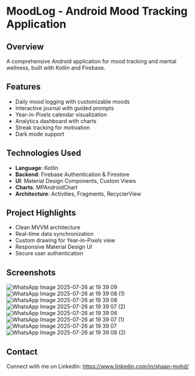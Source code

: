 # MoodLog - Android Mood Tracking Application

## Overview
A comprehensive Android application for mood tracking and mental wellness, built with Kotlin and Firebase.

## Features
- Daily mood logging with customizable moods
- Interactive journal with guided prompts  
- Year-in-Pixels calendar visualization
- Analytics dashboard with charts
- Streak tracking for motivation
- Dark mode support

## Technologies Used
- **Language**: Kotlin
- **Backend**: Firebase Authentication & Firestore
- **UI**: Material Design Components, Custom Views
- **Charts**: MPAndroidChart
- **Architecture**: Activities, Fragments, RecyclerView

## Project Highlights
- Clean MVVM architecture
- Real-time data synchronization
- Custom drawing for Year-in-Pixels view
- Responsive Material Design UI
- Secure user authentication

## Screenshots
![WhatsApp Image 2025-07-26 at 19 39 09](https://github.com/user-attachments/assets/0d748e63-67a4-4a67-83f3-6246dc887e2f)
![WhatsApp Image 2025-07-26 at 19 39 08 (1)](https://github.com/user-attachments/assets/7b0c1969-85d6-4bc8-9fc8-9c10437c5d52)
![WhatsApp Image 2025-07-26 at 19 39 08](https://github.com/user-attachments/assets/dcfc7c6d-5f9d-40e8-b46a-2479ff478528)
![WhatsApp Image 2025-07-26 at 19 39 07 (2)](https://github.com/user-attachments/assets/dd43e324-7c24-4d03-90ff-ea2bc386d03b)
![WhatsApp Image 2025-07-26 at 19 39 06](https://github.com/user-attachments/assets/32f0c600-86e8-4091-aca0-6ce1032e0553)
![WhatsApp Image 2025-07-26 at 19 39 07 (1)](https://github.com/user-attachments/assets/c101bb21-251d-4879-b535-5ed29fe4cfb3)
![WhatsApp Image 2025-07-26 at 19 39 07](https://github.com/user-attachments/assets/ed4a3570-28fc-47a6-a2eb-a89469003b6f)
![WhatsApp Image 2025-07-26 at 19 39 08 (2)](https://github.com/user-attachments/assets/d2f0ff97-41b5-4dec-b32b-520e3ace1f7e)



## Contact
Connect with me on LinkedIn: https://www.linkedin.com/in/shaan-mohd/
